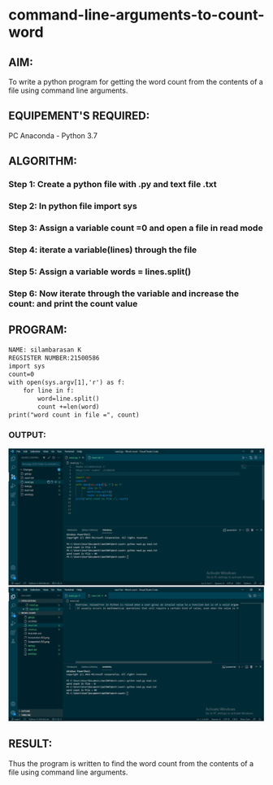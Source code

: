 # command-line-arguments-to-count-word
## AIM:
To write a python program for getting the word count from the contents of a file using command line arguments.
## EQUIPEMENT'S REQUIRED: 
PC
Anaconda - Python 3.7
## ALGORITHM: 
### Step 1: Create a python file  with .py and text file .txt

### Step 2: In python file import sys 

### Step 3:  Assign a variable count =0 and open a file in read mode

### Step 4:  iterate a variable(lines) through the file

### Step 5: Assign a variable words = lines.split()

### Step 6: Now iterate through the variable and increase the count: and print the count value

## PROGRAM:
```
NAME: silambarasan K
REGSISTER NUMBER:21500586
import sys
count=0
with open(sys.argv[1],'r') as f:
    for line in f:
        word=line.split()
        count +=len(word)
print("word count in file =", count)
```
### OUTPUT:
![GIT LOG](k3.png)
![GIT LOG](k2.png)



## RESULT:
Thus the program is written to find the word count from the contents of a file using command line arguments.
